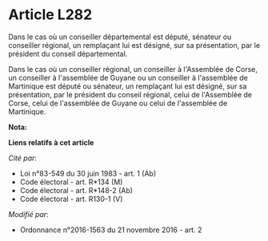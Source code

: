 # Article L282

Dans le cas où un conseiller départemental est député, sénateur ou conseiller régional, un remplaçant lui est désigné, sur sa
présentation, par le président du conseil départemental.

Dans le cas où un conseiller régional, un conseiller à l'Assemblée de Corse, un conseiller à l'assemblée de Guyane ou un
conseiller à l'assemblée de Martinique est député ou sénateur, un remplaçant lui est désigné, sur sa présentation, par le
président du conseil régional, celui de l'Assemblée de Corse, celui de l'assemblée de Guyane ou celui de l'assemblée de
Martinique.

**Nota:**



**Liens relatifs à cet article**

_Cité par_:

  - Loi n°83-549 du 30 juin 1983 - art. 1 (Ab)
  - Code électoral - art. R*134 (M)
  - Code électoral - art. R*148-2 (Ab)
  - Code électoral - art. R130-1 (V)

_Modifié par_:

  - Ordonnance n°2016-1563 du 21 novembre 2016 - art. 2
